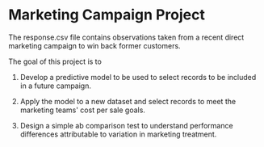 # Marketing Campaign Project
The response.csv file contains observations taken from a recent direct marketing campaign to win back former customers. 

The goal of this project is to 

1. Develop a predictive model to be used to select records to be included in a future campaign.

2.	Apply the model to a new dataset and select records to meet the marketing teams' cost per sale goals.
3.	Design a simple ab comparison test to understand performance differences attributable to variation in marketing treatment.
